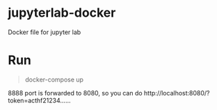 # jupyterlab-docker
Docker file for jupyter lab  

# Run
> docker-compose up  

8888 port is forwarded to 8080, so you can do http://localhost:8080/?token=acthf21234......
